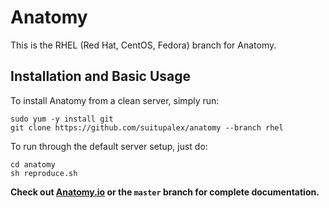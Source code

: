 Anatomy
=======

This is the RHEL (Red Hat, CentOS, Fedora) branch for Anatomy.

## Installation and Basic Usage
To install Anatomy from a clean server, simply run:
```
sudo yum -y install git
git clone https://github.com/suitupalex/anatomy --branch rhel
```
To run through the default server setup, just do:
```
cd anatomy
sh reproduce.sh
```

**Check out [Anatomy.io](http://anatomy.io) or the `master` branch for complete documentation.**

